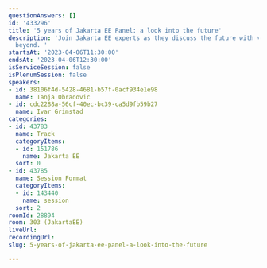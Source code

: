```yaml
---
questionAnswers: []
id: '433296'
title: '5 years of Jakarta EE Panel: a look into the future'
description: 'Join Jakarta EE experts as they discuss the future with version 11 and
  beyond. '
startsAt: '2023-04-06T11:30:00'
endsAt: '2023-04-06T12:30:00'
isServiceSession: false
isPlenumSession: false
speakers:
- id: 38106f4d-5428-4681-b57f-0acf934e1e98
  name: Tanja Obradovic
- id: cdc2288a-56cf-40ec-bc39-ca5d9fb59b27
  name: Ivar Grimstad
categories:
- id: 43783
  name: Track
  categoryItems:
  - id: 151786
    name: Jakarta EE
  sort: 0
- id: 43785
  name: Session Format
  categoryItems:
  - id: 143440
    name: session
  sort: 2
roomId: 28894
room: 303 (JakartaEE)
liveUrl: 
recordingUrl: 
slug: 5-years-of-jakarta-ee-panel-a-look-into-the-future

---
```

